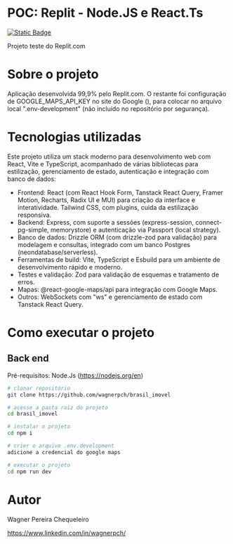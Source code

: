 # POC: Replit - Node.JS e React.Ts

[![Static Badge](https://img.shields.io/badge/license-GNU-green)](https://github.com/wagnerpch/brasil_imovel/blob/main/LICENSE)

Projeto teste do Replit.com

# Sobre o projeto

Aplicação desenvolvida 99,9% pelo Replit.com. O restante foi configuração de GOOGLE_MAPS_API_KEY no site do Google (), para colocar no arquivo local ".env-development" (não incluído no repositório por segurança).

# Tecnologias utilizadas

Este projeto utiliza um stack moderno para desenvolvimento web com React, Vite e TypeScript, acompanhado de várias bibliotecas para estilização, gerenciamento de estado, autenticação e integração com banco de dados:

- Frontend: React (com React Hook Form, Tanstack React Query, Framer Motion, Recharts, Radix UI e MUI) para criação da interface e interatividade. Tailwind CSS, com plugins, cuida da estilização responsiva.
- Backend: Express, com suporte a sessões (express-session, connect-pg-simple, memorystore) e autenticação via Passport (local strategy).
- Banco de dados: Drizzle ORM (com drizzle-zod para validação) para modelagem e consultas, integrado com um banco Postgres (neondatabase/serverless).
- Ferramentas de build: Vite, TypeScript e Esbuild para um ambiente de desenvolvimento rápido e moderno.
- Testes e validação: Zod para validação de esquemas e tratamento de erros.
- Mapas: @react-google-maps/api para integração com Google Maps.
- Outros: WebSockets com "ws" e gerenciamento de estado com Tanstack React Query.

# Como executar o projeto

## Back end

Pré-requisitos: Node.Js (https://nodejs.org/en)

```bash
# clonar repositório
git clone https://github.com/wagnerpch/brasil_imovel

# acesse a pasta raiz do projeto
cd brasil_imovel

# instalar o projeto
cd npm i

# crier o arquivo .env.development
adicione a credencial do google maps

# executar o projeto
cd npm run dev
```

# Autor

Wagner Pereira Chequeleiro

https://www.linkedin.com/in/wagnerpch/
